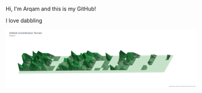 Hi, I'm Arqam and this is my GitHub!

I love dabbling

![3D-Contributions-Terrain](terrain-Arqamz.svg)
